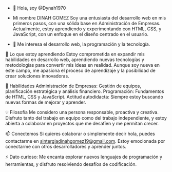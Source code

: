 - 👋 Hola, soy @Dynah1970
-   Mi nombre DINAH GOMEZ
Soy una entusiasta del desarrollo web en mis primeros pasos, con una sólida base en Administración de Empresas. Actualmente, estoy aprendiendo y experimentando con HTML, CSS, y JavaScript, con un enfoque en el diseño centrado en el usuario.

- 👀 Me interesa el desarrollo web, la programación y la tecnología.

🌱 Lo que estoy aprendiendo
Estoy comprometida en expandir mis habilidades en desarrollo web, aprendiendo nuevas tecnologías y metodologías para convertir mis ideas en realidad. Aunque soy nueva en este campo, me apasiona el proceso de aprendizaje y la posibilidad de crear soluciones innovadoras.

🚀 Habilidades
Administración de Empresas: Gestión de equipos, planificación estratégica y análisis financiero.
Programación: Fundamentos de HTML, CSS y JavaScript.
Actitud autodidacta: Siempre estoy buscando nuevas formas de mejorar y aprender.

💡 Filosofía
Me considero una persona responsable, proactiva y creativa. Disfruto tanto del trabajo en equipo como del trabajo independiente, y estoy abierta a colaborar en proyectos que me desafíen y me permitan crecer.

📫 Conectemos
Si quieres colaborar o simplemente decir hola, puedes contactarme en sintergiadinahgomez19@gmail.com. Estoy emocionada por conectarme con otros desarrolladores y aprender juntos.

⚡ Dato curioso: Me encanta explorar nuevos lenguajes de programación y herramientas, y disfruto resolviendo desafíos de codificación.


